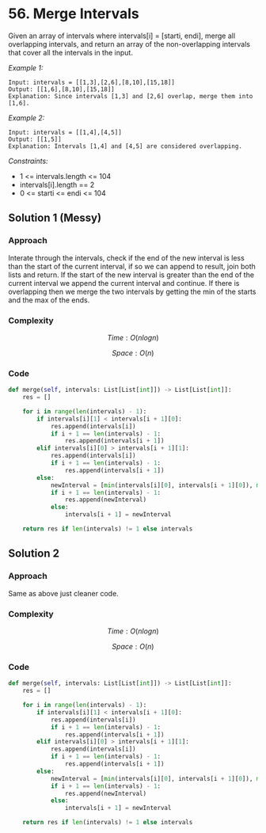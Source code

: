 # 56. Merge Intervals
Given an array of intervals where intervals[i] = [starti, endi], merge all overlapping intervals, and return an array of the non-overlapping intervals that cover all the intervals in the input.

*Example 1:*

```
Input: intervals = [[1,3],[2,6],[8,10],[15,18]]
Output: [[1,6],[8,10],[15,18]]
Explanation: Since intervals [1,3] and [2,6] overlap, merge them into [1,6].
```

*Example 2:*

```
Input: intervals = [[1,4],[4,5]]
Output: [[1,5]]
Explanation: Intervals [1,4] and [4,5] are considered overlapping.
```

*Constraints:*

* 1 <= intervals.length <= 104
* intervals[i].length == 2
* 0 <= starti <= endi <= 104

## Solution 1 (Messy)

### Approach
Interate through the intervals, check if the end of the new interval is less than the start of the current interval, if so we can append to result, join both lists and return. If the start of the new interval is greater than the end of the current interval we append the current interval and continue. If there is overlapping then we merge the two intervals by getting the min of the starts and the max of the ends.

### Complexity
$$Time: O(nlogn)$$

$$Space: O(n)$$

### Code
```py
def merge(self, intervals: List[List[int]]) -> List[List[int]]:
    res = []

    for i in range(len(intervals) - 1):
        if intervals[i][1] < intervals[i + 1][0]:
            res.append(intervals[i])
            if i + 1 == len(intervals) - 1:
                res.append(intervals[i + 1])
        elif intervals[i][0] > intervals[i + 1][1]:
            res.append(intervals[i])
            if i + 1 == len(intervals) - 1:
                res.append(intervals[i + 1])
        else:
            newInterval = [min(intervals[i][0], intervals[i + 1][0]), max(intervals[i][1], intervals[i + 1][1])]
            if i + 1 == len(intervals) - 1:
                res.append(newInterval)
            else:
                intervals[i + 1] = newInterval

    return res if len(intervals) != 1 else intervals
```

## Solution 2 

### Approach
Same as above just cleaner code.

### Complexity
$$Time: O(nlogn)$$

$$Space: O(n)$$

### Code
```py
def merge(self, intervals: List[List[int]]) -> List[List[int]]:
    res = []

    for i in range(len(intervals) - 1):
        if intervals[i][1] < intervals[i + 1][0]:
            res.append(intervals[i])
            if i + 1 == len(intervals) - 1:
                res.append(intervals[i + 1])
        elif intervals[i][0] > intervals[i + 1][1]:
            res.append(intervals[i])
            if i + 1 == len(intervals) - 1:
                res.append(intervals[i + 1])
        else:
            newInterval = [min(intervals[i][0], intervals[i + 1][0]), max(intervals[i][1], intervals[i + 1][1])]
            if i + 1 == len(intervals) - 1:
                res.append(newInterval)
            else:
                intervals[i + 1] = newInterval

    return res if len(intervals) != 1 else intervals
```
